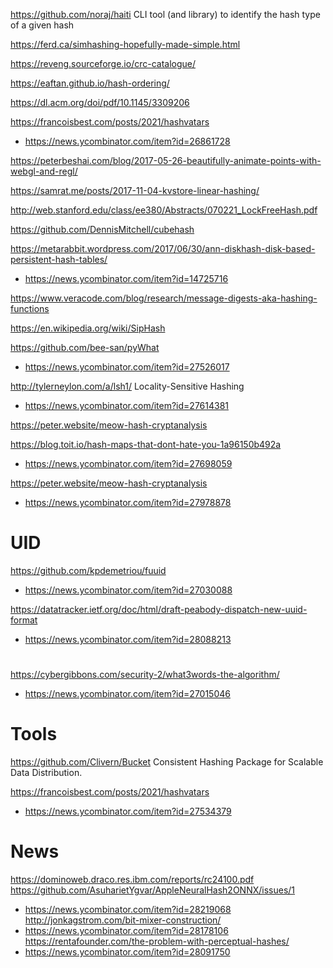 https://github.com/noraj/haiti CLI tool (and library) to identify the hash type of a given hash

https://ferd.ca/simhashing-hopefully-made-simple.html

https://reveng.sourceforge.io/crc-catalogue/

https://eaftan.github.io/hash-ordering/

https://dl.acm.org/doi/pdf/10.1145/3309206


https://francoisbest.com/posts/2021/hashvatars
* https://news.ycombinator.com/item?id=26861728

https://peterbeshai.com/blog/2017-05-26-beautifully-animate-points-with-webgl-and-regl/

https://samrat.me/posts/2017-11-04-kvstore-linear-hashing/

http://web.stanford.edu/class/ee380/Abstracts/070221_LockFreeHash.pdf

https://github.com/DennisMitchell/cubehash

https://metarabbit.wordpress.com/2017/06/30/ann-diskhash-disk-based-persistent-hash-tables/
* https://news.ycombinator.com/item?id=14725716

https://www.veracode.com/blog/research/message-digests-aka-hashing-functions

https://en.wikipedia.org/wiki/SipHash

https://github.com/bee-san/pyWhat
* https://news.ycombinator.com/item?id=27526017

http://tylerneylon.com/a/lsh1/ Locality-Sensitive Hashing
* https://news.ycombinator.com/item?id=27614381

https://peter.website/meow-hash-cryptanalysis

https://blog.toit.io/hash-maps-that-dont-hate-you-1a96150b492a
* https://news.ycombinator.com/item?id=27698059

https://peter.website/meow-hash-cryptanalysis
* https://news.ycombinator.com/item?id=27978878

# UID
https://github.com/kpdemetriou/fuuid
* https://news.ycombinator.com/item?id=27030088

https://datatracker.ietf.org/doc/html/draft-peabody-dispatch-new-uuid-format
* https://news.ycombinator.com/item?id=28088213

#
https://cybergibbons.com/security-2/what3words-the-algorithm/
* https://news.ycombinator.com/item?id=27015046

# Tools
https://github.com/Clivern/Bucket Consistent Hashing Package for Scalable Data Distribution.

https://francoisbest.com/posts/2021/hashvatars
* https://news.ycombinator.com/item?id=27534379

# News
https://dominoweb.draco.res.ibm.com/reports/rc24100.pdf
https://github.com/AsuharietYgvar/AppleNeuralHash2ONNX/issues/1
* https://news.ycombinator.com/item?id=28219068
http://jonkagstrom.com/bit-mixer-construction/
* https://news.ycombinator.com/item?id=28178106
https://rentafounder.com/the-problem-with-perceptual-hashes/
* https://news.ycombinator.com/item?id=28091750

